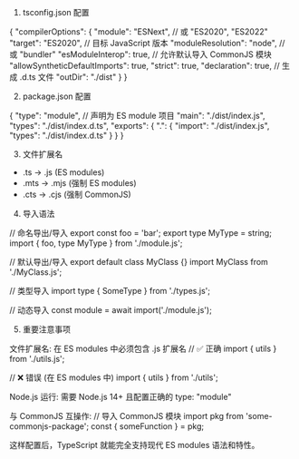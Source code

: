1. tsconfig.json 配置

  {
    "compilerOptions": {
      "module": "ESNext",           // 或 "ES2020", "ES2022"
      "target": "ES2020",          // 目标 JavaScript 版本
      "moduleResolution": "node",   // 或 "bundler"
      "esModuleInterop": true,     // 允许默认导入 CommonJS 模块
      "allowSyntheticDefaultImports": true,
      "strict": true,
      "declaration": true,         // 生成 .d.ts 文件
      "outDir": "./dist"
    }
  }

  2. package.json 配置

  {
    "type": "module",              // 声明为 ES module 项目
    "main": "./dist/index.js",
    "types": "./dist/index.d.ts",
    "exports": {
      ".": {
        "import": "./dist/index.js",
        "types": "./dist/index.d.ts"
      }
    }
  }

  3. 文件扩展名

  - .ts → .js (ES modules)
  - .mts → .mjs (强制 ES modules)
  - .cts → .cjs (强制 CommonJS)

  4. 导入语法

  // 命名导出/导入
  export const foo = 'bar';
  export type MyType = string;
  import { foo, type MyType } from './module.js';

  // 默认导出/导入
  export default class MyClass {}
  import MyClass from './MyClass.js';

  // 类型导入
  import type { SomeType } from './types.js';

  // 动态导入
  const module = await import('./module.js');

  5. 重要注意事项

  文件扩展名: 在 ES modules 中必须包含 .js 扩展名
  // ✅ 正确
  import { utils } from './utils.js';

  // ❌ 错误 (在 ES modules 中)
  import { utils } from './utils';

  Node.js 运行: 需要 Node.js 14+ 且配置正确的 type: "module"

  与 CommonJS 互操作:
  // 导入 CommonJS 模块
  import pkg from 'some-commonjs-package';
  const { someFunction } = pkg;

  这样配置后，TypeScript 就能完全支持现代 ES modules 语法和特性。
